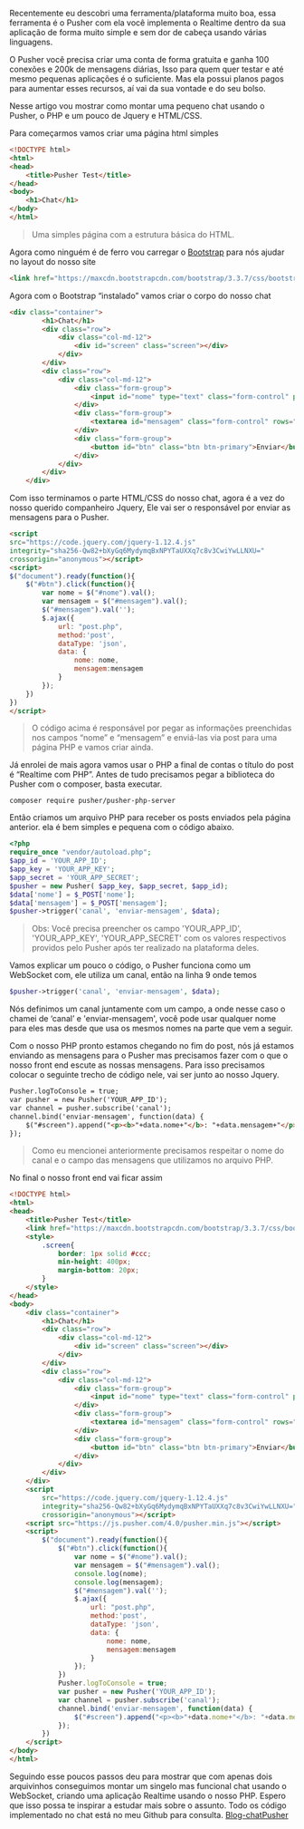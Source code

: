 Recentemente eu descobri uma ferramenta/plataforma muito boa, essa ferramenta é o Pusher com ela você implementa o Realtime dentro da sua aplicação de forma muito simple e sem dor de cabeça usando várias linguagens.

O Pusher você precisa criar uma conta de forma gratuita e ganha 100 conexões e 200k de mensagens diárias, Isso para quem quer testar e até mesmo pequenas aplicações é o suficiente. Mas ela possui planos pagos para aumentar esses recursos, aí vai da sua vontade e do seu bolso.

Nesse artigo vou mostrar como montar uma pequeno chat usando o Pusher, o PHP e um pouco de Jquery e HTML/CSS.

Para começarmos vamos criar uma página html simples
```html
<!DOCTYPE html>
<html>
<head>
    <title>Pusher Test</title>
</head>
<body>
    <h1>Chat</h1>
</body>
</html>
```
> Uma simples página com a estrutura básica do HTML.

Agora como ninguém é de ferro vou carregar o [Bootstrap](http://getbootstrap.com/) para nós ajudar no layout do nosso site
```html
<link href="https://maxcdn.bootstrapcdn.com/bootstrap/3.3.7/css/bootstrap.min.css" rel="stylesheet" integrity="sha384-BVYiiSIFeK1dGmJRAkycuHAHRg32OmUcww7on3RYdg4Va+PmSTsz/K68vbdEjh4u" crossorigin="anonymous">
```

Agora com o Bootstrap “instalado” vamos criar o corpo do nosso chat
```html
<div class="container">
        <h1>Chat</h1>
        <div class="row">
            <div class="col-md-12">
                <div id="screen" class="screen"></div>
            </div>
        </div>
        <div class="row">
            <div class="col-md-12">
                <div class="form-group">
                    <input id="nome" type="text" class="form-control" placeholder="Nome">
                </div>
                <div class="form-group">
                    <textarea id="mensagem" class="form-control" rows="5" placeholder="Mensagem"></textarea>
                </div>
                <div class="form-group">
                    <button id="btn" class="btn btn-primary">Enviar</button>
                </div>
            </div>
        </div>
    </div>
```

Com isso terminamos o parte HTML/CSS do nosso chat, agora é a vez do nosso querido companheiro Jquery, Ele vai ser o responsável por enviar as mensagens para o Pusher.
```html
<script
src="https://code.jquery.com/jquery-1.12.4.js"
integrity="sha256-Qw82+bXyGq6MydymqBxNPYTaUXXq7c8v3CwiYwLLNXU="
crossorigin="anonymous"></script>
<script>
$("document").ready(function(){
    $("#btn").click(function(){
        var nome = $("#nome").val();
        var mensagem = $("#mensagem").val();
        $("#mensagem").val('');
        $.ajax({
            url: "post.php",
            method:'post',
            dataType: 'json',
            data: {
                nome: nome,
                mensagem:mensagem
            }
        });
    })
})
</script>
```
> O código acima é responsável por pegar as informações preenchidas nos campos “nome” e “mensagem” e enviá-las via post para uma página PHP e vamos criar ainda.

Já enrolei de mais agora vamos usar o PHP a final de contas o título do post é “Realtime com PHP”. Antes de tudo precisamos pegar a biblioteca do Pusher com o composer, basta executar.

```script
composer require pusher/pusher-php-server
```

Então criamos um arquivo PHP para receber os posts enviados pela página anterior. ela é bem simples e pequena com o código abaixo.
```php
<?php
require_once "vendor/autoload.php";
$app_id = 'YOUR_APP_ID';
$app_key = 'YOUR_APP_KEY';
$app_secret = 'YOUR_APP_SECRET';
$pusher = new Pusher( $app_key, $app_secret, $app_id);
$data['nome'] = $_POST['nome'];
$data['mensagem'] = $_POST['mensagem'];
$pusher->trigger('canal', 'enviar-mensagem', $data);
```

> Obs: Você precisa preencher os campo 'YOUR_APP_ID', 'YOUR_APP_KEY', 'YOUR_APP_SECRET' com os valores respectivos providos pelo Pusher após ter realizado na plataforma deles.

Vamos explicar um pouco o código, o Pusher funciona como um WebSocket com, ele utiliza um canal, então na linha 9 onde temos
```php
$pusher->trigger('canal', 'enviar-mensagem', $data);
```
Nós definimos um canal juntamente com um campo, a onde nesse caso o chamei de ‘canal’ e 'enviar-mensagem', você pode usar qualquer nome para eles mas desde que usa os mesmos nomes na parte que vem a seguir.

Com o nosso PHP pronto estamos chegando no fim do post, nós já estamos enviando as mensagens para o Pusher mas precisamos fazer com o que o nosso front end escute as nossas mensagens. Para isso precisamos colocar o seguinte trecho de código nele, vai ser junto ao nosso Jquery.

```html
Pusher.logToConsole = true;
var pusher = new Pusher('YOUR_APP_ID');
var channel = pusher.subscribe('canal');
channel.bind('enviar-mensagem', function(data) {
	$("#screen").append("<p><b>"+data.nome+"</b>: "+data.mensagem+"</p>");
});
```
> Como eu mencionei anteriormente precisamos respeitar o nome do canal e o campo das mensagens que utilizamos no arquivo PHP.

No final o nosso front end vai ficar assim
```html
<!DOCTYPE html>
<html>
<head>
    <title>Pusher Test</title>
    <link href="https://maxcdn.bootstrapcdn.com/bootstrap/3.3.7/css/bootstrap.min.css" rel="stylesheet" integrity="sha384-BVYiiSIFeK1dGmJRAkycuHAHRg32OmUcww7on3RYdg4Va+PmSTsz/K68vbdEjh4u" crossorigin="anonymous">
    <style>
        .screen{
            border: 1px solid #ccc;
            min-height: 400px;
            margin-bottom: 20px;
        }
    </style>
</head>
<body>
    <div class="container">
        <h1>Chat</h1>
        <div class="row">
            <div class="col-md-12">
                <div id="screen" class="screen"></div>
            </div>
        </div>
        <div class="row">
            <div class="col-md-12">
                <div class="form-group">
                    <input id="nome" type="text" class="form-control" placeholder="Nome">
                </div>
                <div class="form-group">
                    <textarea id="mensagem" class="form-control" rows="5" placeholder="Mensagem"></textarea>
                </div>
                <div class="form-group">
                    <button id="btn" class="btn btn-primary">Enviar</button>
                </div>
            </div>
        </div>
    </div>
    <script
        src="https://code.jquery.com/jquery-1.12.4.js"
        integrity="sha256-Qw82+bXyGq6MydymqBxNPYTaUXXq7c8v3CwiYwLLNXU="
        crossorigin="anonymous"></script>
    <script src="https://js.pusher.com/4.0/pusher.min.js"></script>
    <script>
        $("document").ready(function(){
            $("#btn").click(function(){
                var nome = $("#nome").val();
                var mensagem = $("#mensagem").val();
                console.log(nome);
                console.log(mensagem);
                $("#mensagem").val('');
                $.ajax({
                    url: "post.php",
                    method:'post',
                    dataType: 'json',
                    data: {
                        nome: nome,
                        mensagem:mensagem
                    }
                });
            })
            Pusher.logToConsole = true;
            var pusher = new Pusher('YOUR_APP_ID');
            var channel = pusher.subscribe('canal');
            channel.bind('enviar-mensagem', function(data) {
                $("#screen").append("<p><b>"+data.nome+"</b>: "+data.mensagem+"</p>");
            });
        })
    </script>
</body>
</html>
```

Seguindo esse poucos passos deu para mostrar que com apenas dois arquivinhos conseguimos montar um singelo mas funcional chat usando o WebSocket, criando uma aplicação Realtime usando o nosso PHP. Espero que isso possa te inspirar a estudar mais sobre o assunto.
Todo os código implementado no chat está no meu Github para consulta.
[Blog-chatPusher](https://github.com/dbemfica/blog-chat-pusher)

